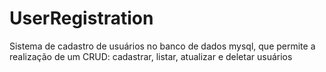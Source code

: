 # UserRegistration
Sistema de cadastro de usuários no banco de dados mysql, que permite a realização de um CRUD: cadastrar, listar, atualizar e deletar usuários
